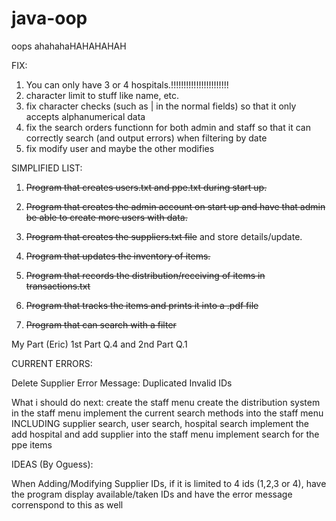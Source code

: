 # java-oop
oops
ahahahaHAHAHAHAH

FIX:
1. You can only have 3 or 4 hospitals.!!!!!!!!!!!!!!!!!!!!!!!
1. character limit to stuff like name, etc.
2. fix character checks (such as | in the normal fields) so that it only accepts alphanumerical data
3. fix the search orders functionn for both admin and staff so that it can correctly search (and output errors) when filtering by date
4. fix modify user and maybe the other modifies

SIMPLIFIED LIST:
1. ~~Program that creates users.txt and ppe.txt during start up.~~
2. ~~Program that creates the admin account on start up and have that admin be able to create more users with data.~~
3. ~~Program that creates the suppliers.txt file~~ and store details/update.
4. ~~Program that updates the inventory of items.~~
5. ~~Program that records the distribution/receiving of items in transactions.txt~~

6. ~~Program that tracks the items and prints it into a .pdf file~~
7. ~~Program that can search with a filter~~

My Part (Eric)
1st Part Q.4 and 2nd Part Q.1



CURRENT ERRORS:

Delete Supplier Error Message: Duplicated Invalid IDs


What i should do next:
create the staff menu
create the distribution system in the staff menu
implement the current search methods into the staff menu INCLUDING supplier search, user search, hospital search
implement the add hospital and add supplier into the staff menu
implement search for the ppe items






IDEAS (By Oguess):

When Adding/Modifying Supplier IDs, if it is limited to 4 ids (1,2,3 or 4), have the program display available/taken IDs and have the error message correnspond to this as well
